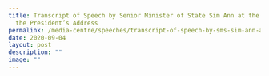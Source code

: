 ```yaml
---
title: Transcript of Speech by Senior Minister of State Sim Ann at the Debate on
  the President’s Address
permalink: /media-centre/speeches/transcript-of-speech-by-sms-sim-ann-at-the-debate-on-the-president-address/
date: 2020-09-04
layout: post
description: ""
image: ""
---
```


